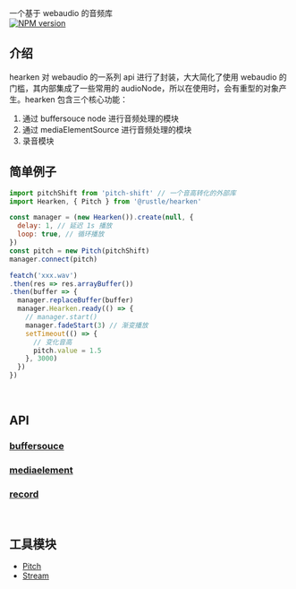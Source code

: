 一个基于 webaudio 的音频库<br>
[![NPM version][npm-image]][npm-url]

## 介绍
hearken 对 webaudio 的一系列 api 进行了封装，大大简化了使用 webaudio 的门槛，其内部集成了一些常用的 audioNode，所以在使用时，会有重型的对象产生。hearken 包含三个核心功能：
1. 通过 buffersouce node 进行音频处理的模块
2. 通过 mediaElementSource 进行音频处理的模块
3. 录音模块

## 简单例子
```js
import pitchShift from 'pitch-shift' // 一个音高转化的外部库
import Hearken, { Pitch } from '@rustle/hearken'

const manager = (new Hearken()).create(null, {
  delay: 1, // 延迟 1s 播放
  loop: true, // 循环播放
})
const pitch = new Pitch(pitchShift)
manager.connect(pitch)

featch('xxx.wav')
.then(res => res.arrayBuffer())
.then(buffer => {
  manager.replaceBuffer(buffer)
  manager.Hearken.ready(() => {
    // manager.start()
    manager.fadeStart(3) // 渐变播放
    setTimeout(() => {
      // 变化音高
      pitch.value = 1.5
    }, 3000)
  })
})

```

<br>

## API
### [buffersouce](./src/core)
### [mediaelement](./src/media)
### [record](./src/record)
<br>

## 工具模块
+ [Pitch](./src/pitch-shift)
+ [Stream](./src/media/stream.md)

[npm-image]: https://img.shields.io/npm/v/@rustle/hearken.svg?style=flat-square
[npm-url]: https://www.npmjs.com/package/@rustle/hearken